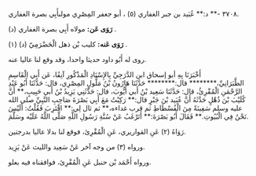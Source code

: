 ٣٧٠٨ -** د:** عُبَيد بن جبر الغفاري (٥) ، أبو جعفر المِصْرِي مولىأَبِي بصرة الغفاري.

**رَوَى عَن:** مولاه أَبِي بصرة الغفاري (د) .

**رَوَى عَنه:** كليب بْن ذهل الْحَضْرَمِيّ (د) (١) .

روى له أَبُو داود حديثا واحدا، وقد وقع لنا عاليا عنه.

أَخْبَرَنَا بِهِ أبو إسحاق ابن الدَّرَجِيِّ بِالإِسْنَادِ الْمَذْكُورِ آنِفًا، عَن أَبِي الْقَاسِمِ الطَّبَرَانِيِّ،******** قال:******** حَدَّثَنَا هَارُونُ بْنُ مَلُّولٍ المِصْرِي، قال: حَدَّثَنَا أَبُو عَبْدِ الرَّحْمَنِ الْمُقْرِئُ، قال: حَدَّثَنَا سَعِيد بْنُ أَبي أَيُّوبَ، قال: حَدَّثَنِي يَزِيدُ بْنُ أَبي حَبِيبٍ،** أَنَّ كُلَيْبَ بْنَ ذُهْلٍ حَدَّثَهُ أَنَّ عُبَيد بْنَ جَبْرٍ قال:** رَكِبْتُ مَعَ أَبِي بَصْرَةَ صَاحِبِ النَّبِيِّ صلى الله عليه وسلم سَفِينَةً مِنَ الْفُسْطَاطِ ثم قرب غداءه،** ثم ثال لِي:** اقْتَرِبَ فَقُلْتُ: أَلَيْسَ نَحْنُ فِي الْبُيُوتِ.** فَقَالَ أَبُو بَصْرَةَ:** أَتَرْغَبُ عَنْ سُنَّةِ رَسُولِ اللَّهِ صَلَّى اللَّهُ عَلَيْه وسَلَّمَ.

رَوَاهُ (٢) عَنِ القواريري، عَنِ الْمُقْرِئ، فوقع لنا بدلا عاليا بدرجتين.

ورواه (٣) من وجه آخر عَنْ سَعِيد والليث عَنْ يَزِيد.

ورواه أَحْمَد بْن حنبل عَنِ الْمُقْرِئ، فوافقناه فيه بعلو.
